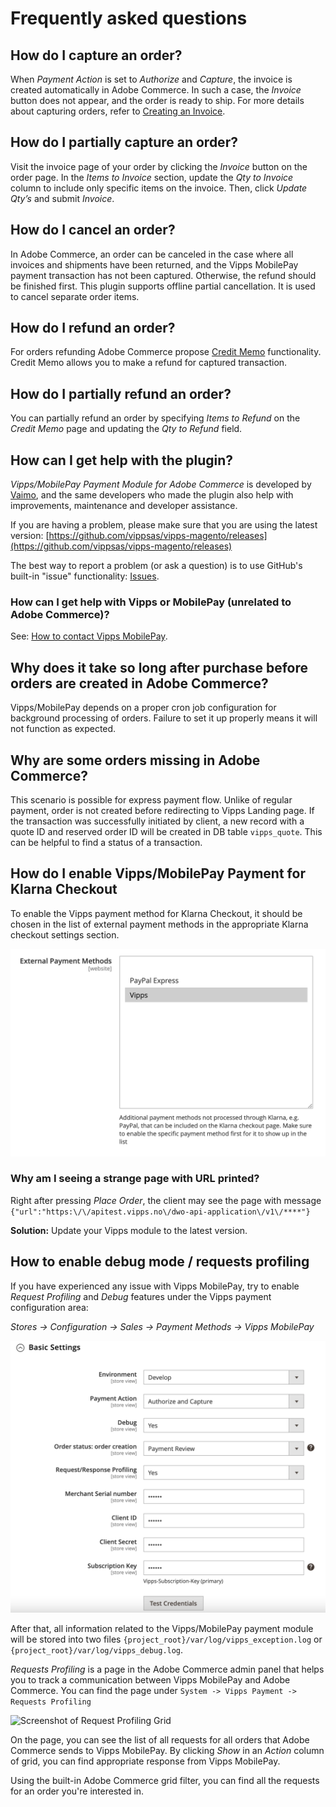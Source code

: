 <!-- START_METADATA
---
title: Vipps/MobilePay Payment Module for Adobe Commerce FAQ
sidebar_label: FAQ
sidebar_position: 50
pagination_next: null
pagination_prev: null
---
END_METADATA -->

# Frequently asked questions

## How do I capture an order?

When *Payment Action* is set to *Authorize* and *Capture*, the invoice is created automatically in Adobe Commerce. In such a case, the *Invoice* button does not appear, and the order is ready to ship.
For more details about capturing orders, refer to [Creating an Invoice](https://experienceleague.adobe.com/en/docs/commerce-admin/stores-sales/order-management/invoices#create-an-invoice).

## How do I partially capture an order?

Visit the invoice page of your order by clicking the *Invoice* button on the order page. In the *Items to Invoice* section, update the *Qty to Invoice* column to include only specific items on the invoice.
Then, click *Update Qty’s* and submit *Invoice*.

## How do I cancel an order?

In Adobe Commerce, an order can be canceled in the case where all invoices and shipments have been returned, and the Vipps MobilePay payment transaction has not been captured.
Otherwise, the refund should be finished first. This plugin supports offline partial cancellation. It is used to cancel separate order items.

## How do I refund an order?

For orders refunding Adobe Commerce propose [Credit Memo](https://experienceleague.adobe.com/en/docs/commerce-admin/stores-sales/order-management/credit-memos/credit-memos) functionality.
Credit Memo allows you to make a refund for captured transaction.

## How do I partially refund an order?

You can partially refund an order by specifying *Items to Refund* on the *Credit Memo* page and updating the *Qty to Refund* field.

## How can I get help with the plugin?

*Vipps/MobilePay Payment Module for Adobe Commerce* is developed by [Vaimo](https://www.vaimo.com), and the same developers who made
the plugin also help with improvements, maintenance and developer assistance.

If you are having a problem, please make sure that you are using the latest version:
[https://github.com/vippsas/vipps-magento/releases](https://github.com/vippsas/vipps-magento/releases)

The best way to report a problem (or ask a question) is to use GitHub's built-in "issue" functionality:
[Issues](https://github.com/vippsas/vipps-magento/issues).

### How can I get help with Vipps or MobilePay (unrelated to Adobe Commerce)?

See: [How to contact Vipps MobilePay](https://developer.vippsmobilepay.com/docs/contact/).

## Why does it take so long after purchase before orders are created in Adobe Commerce?

Vipps/MobilePay depends on a proper cron job configuration for background processing of orders.
Failure to set it up properly means it will not function as expected.

## Why are some orders missing in Adobe Commerce?

This scenario is possible for express payment flow. Unlike of regular payment, order is not created before redirecting to
Vipps Landing page. If the transaction was successfully initiated by client, a new record
with a quote ID and reserved order ID will be created in DB table `vipps_quote`. This can be helpful to find a status of a transaction.

## How do I enable Vipps/MobilePay Payment for Klarna Checkout

To enable the Vipps payment method for Klarna Checkout, it should be chosen in the list of external payment methods in the appropriate Klarna checkout settings section.

![Screenshot of Klarna checkout settings](images/klarna_checkout.png)

### Why am I seeing a strange page with URL printed?

Right after pressing *Place Order*, the client may see the page with message
`{"url":"https:\/\/apitest.vipps.no\/dwo-api-application\/v1\/****"}`

**Solution:** Update your Vipps module to the latest version.

## How to enable debug mode / requests profiling

If you have experienced any issue with Vipps MobilePay, try to enable *Request Profiling* and *Debug* features under the Vipps payment configuration area:

*Stores -> Configuration -> Sales -> Payment Methods -> Vipps MobilePay*

![Screenshot of Configuration Area](images/vipps_basic_v2.png)

After that, all information related to the Vipps/MobilePay payment module will be stored into two files `{project_root}/var/log/vipps_exception.log` or `{project_root}/var/log/vipps_debug.log`.

*Requests Profiling* is a page in the Adobe Commerce admin panel that helps you to track a communication between Vipps MobilePay and Adobe Commerce.
You can find the page under `System -> Vipps Payment -> Requests Profiling`

![Screenshot of Request Profiling Grid](images/request_profiling.png)

On the page, you can see the list of all requests for all orders that Adobe Commerce sends to Vipps MobilePay.
By clicking *Show* in an *Action* column of grid, you can find appropriate response from Vipps MobilePay.

Using the built-in Adobe Commerce grid filter, you can find all the requests for an order you're interested in.

